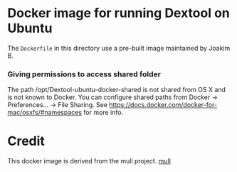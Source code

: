 # Docker image for running Dextool on Ubuntu

The `Dockerfile` in this directory use a pre-built image maintained by Joakim B.

### Giving permissions to access shared folder

The path /opt/Dextool-ubuntu-docker-shared is not shared from OS X and is not known to Docker.
You can configure shared paths from Docker -> Preferences... -> File Sharing.
See https://docs.docker.com/docker-for-mac/osxfs/#namespaces for more info.

# Credit

This docker image is derived from the mull project.
[mull](hhttps://github.com/mull-project/mull)
